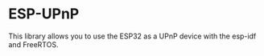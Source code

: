 # ESP-UPnP

This library allows you to use the ESP32 as a UPnP device with the esp-idf and FreeRTOS.
